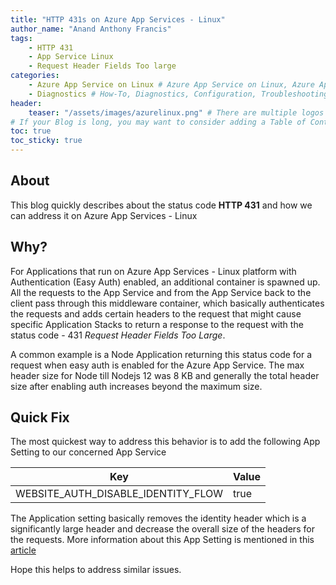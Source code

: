 ```yaml
---
title: "HTTP 431s on Azure App Services - Linux"
author_name: "Anand Anthony Francis"
tags:
    - HTTP 431
    - App Service Linux
    - Request Header Fields Too large
categories:
    - Azure App Service on Linux # Azure App Service on Linux, Azure App Service on Windows, Function App, Azure VM, Azure SDK
    - Diagnostics # How-To, Diagnostics, Configuration, Troubleshooting, Performance
header:
    teaser: "/assets/images/azurelinux.png" # There are multiple logos that can be used in "/assets/images" if you choose to add one.
# If your Blog is long, you may want to consider adding a Table of Contents by adding the following two settings.
toc: true
toc_sticky: true
---
```


## About

This blog quickly describes about the status code **HTTP 431** and how we can address it on Azure App Services - Linux

## Why?

For Applications that run on Azure App Services - Linux platform with Authentication (Easy Auth) enabled, an additional container is spawned up. All the requests to the App Service and from the App Service back to the client pass through this middleware container, which basically authenticates the requests and adds certain headers to the request that might cause specific Application Stacks to return a response to the request with the status code - 431 *Request Header Fields Too Large*.

A common example is a Node Application returning this status code for a request when easy auth is enabled for the Azure App Service. The max header size for Node till Nodejs 12 was 8 KB and generally the total header size after enabling auth increases beyond the maximum size.

## Quick Fix

The most quickest way to address this behavior is to add the following App Setting to our concerned App Service

| Key | Value |
|----|----|
|WEBSITE_AUTH_DISABLE_IDENTITY_FLOW|true|

The Application setting basically removes the identity header which is a significantly large header and decrease the overall size of the headers for the requests. More information about this App Setting is mentioned in this [article](https://github.com/cgillum/easyauth/wiki/Advanced-Application-Settings)


Hope this helps to address similar issues.